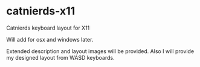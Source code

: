 catnierds-x11
=============

Catnierds keyboard layout for X11

Will add for osx and windows later.

Extended description and layout images will be provided.
Also I will provide my designed layout from WASD keyboards.
